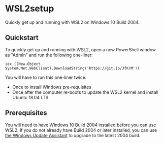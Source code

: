 # WSL2setup

Quickly get up and running with WSL2 on Windows 10 Build 2004.

## Quickstart

To quickly get up and running with WSL2, open a new PowerShell window as "Admin" and run the following one-liner:

```posh
iex ((New-Object System.Net.WebClient).DownloadString('https://git.io/JfKrM'))
```

You will have to run this one-liner twice.
* Once to install Windows pre-requisites
* Once after the computer re-boots to update the WSL2 kernel and install Ubuntu 18.04 LTS

## Prerequisites

You will need to have Windows 10 Build 2004 installed before you can use WSL2. If you do not already have Build 2004 or later installed, you can use [the Windows Update Assistant](https://go.microsoft.com/fwlink/?LinkID=799445) to upgrade to the latest 2004 build.
